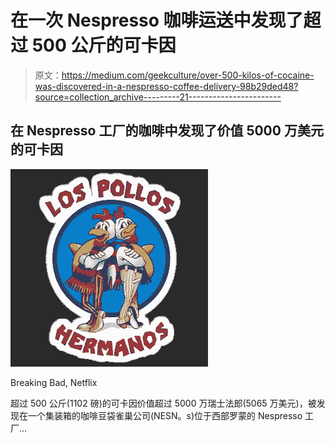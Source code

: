 # 在一次 Nespresso 咖啡运送中发现了超过 500 公斤的可卡因

> 原文：<https://medium.com/geekculture/over-500-kilos-of-cocaine-was-discovered-in-a-nespresso-coffee-delivery-98b29ded48?source=collection_archive---------21----------------------->

## 在 Nespresso 工厂的咖啡中发现了价值 5000 万美元的可卡因

![](img/943bd6bb598a9f19864a1a829216d7b4.png)

Breaking Bad, Netflix

超过 500 公斤(1102 磅)的可卡因价值超过 5000 万瑞士法郎(5065 万美元)，被发现在一个集装箱的咖啡豆袋雀巢公司(NESN。s)位于西部罗蒙的 Nespresso 工厂…